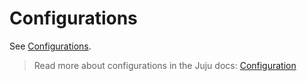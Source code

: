 # Configurations

See [Configurations](https://charmhub.io/aproxy/configure).

> Read more about configurations in the Juju docs: [Configuration](https://documentation.ubuntu.com/juju/latest/user/reference/configuration/)
